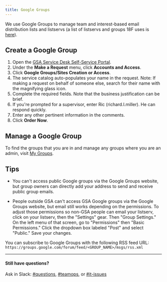 ```yaml
---
title: Google Groups
---
```


We use Google Groups to manage team and interest-based email distribution lists and listservs (a list of listservs and groups 18F uses is [here](/general-contacts-and-listservs/)).

## Create a Google Group

1. Open the [GSA Service Desk Self-Service Portal](https://gsa.service-now.com/GSA_Self-Service/).
1. Under the **Make a Request** menu, click **Accounts and Access**.
1. Click **Google Groups/Sites Creation or Access**.
1. The service catalog auto-populates your name in the request. Note: If making a request on behalf of someone else, search for their name with the magnifying glass icon.
1. Complete the required fields. Note that the business justification can be brief.
1. If you're prompted for a supervisor, enter Ric (richard.l.miller). He can respond quickly.
1. Enter any other pertinent information in the comments.
1. Click **Order Now**.

## Manage a Google Group
To find the groups that you are in and manage any groups where you are an admin, visit [My Groups](https://groups.google.com/a/gsa.gov/forum/#!myforums).

## Tips

* You can't access public Google groups via the Google Groups website, but group owners can directly add your address to send and receive public group emails.

* People outside GSA can't access GSA Google groups via the Google Groups website, but email still works depending on the permissions. To adjust those permissions so non-GSA people can email your listserv, click on your listserv, then the "Settings" gear. Then "Group Settings." On the left menu of that screen, go to "Permissions" then "Basic Permissions." Click the dropdown box labeled "Post" and select "Public." Save your changes. 

You can subscribe to Google Groups with the following RSS feed URL: `https://groups.google.com/forum/feed/<GROUP_NAME>/msgs/rss.xml`

---

#### Still have questions?

Ask in Slack: [#questions](https://18f.slack.com/messages/questions), [#teamops](https://18f.slack.com/messages/teamops), or [#it-issues](https://18f.slack.com/messages/it-issues)

